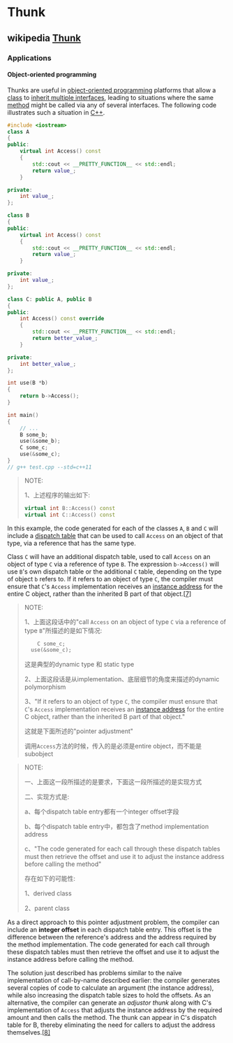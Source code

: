 # Thunk



## wikipedia [Thunk](https://en.wikipedia.org/wiki/Thunk)

### Applications

#### Object-oriented programming

Thunks are useful in [object-oriented programming](https://en.wikipedia.org/wiki/Object-oriented_programming) platforms that allow a [class](https://en.wikipedia.org/wiki/Class_(computer_programming)) to [inherit multiple interfaces](https://en.wikipedia.org/wiki/Multiple_inheritance), leading to situations where the same [method](https://en.wikipedia.org/wiki/Method_(computer_programming)) might be called via any of several interfaces. The following code illustrates such a situation in [C++](https://en.wikipedia.org/wiki/C%2B%2B).

```C++
#include <iostream>
class A
{
public:
	virtual int Access() const
	{
		std::cout << __PRETTY_FUNCTION__ << std::endl;
		return value_;
	}

private:
	int value_;
};

class B
{
public:
	virtual int Access() const
	{
		std::cout << __PRETTY_FUNCTION__ << std::endl;
		return value_;
	}

private:
	int value_;
};

class C: public A, public B
{
public:
	int Access() const override
	{
		std::cout << __PRETTY_FUNCTION__ << std::endl;
		return better_value_;
	}

private:
	int better_value_;
};

int use(B *b)
{
	return b->Access();
}

int main()
{
	// ...
	B some_b;
	use(&some_b);
	C some_c;
	use(&some_c);
}
// g++ test.cpp --std=c++11

```

> NOTE: 
>
> 1、上述程序的输出如下:
>
> ```C++
> virtual int B::Access() const
> virtual int C::Access() const
> ```
>
> 

In this example, the code generated for each of the classes `A`, `B` and `C` will include a [dispatch table](https://en.wikipedia.org/wiki/Dispatch_table) that can be used to call `Access` on an object of that type, via a reference that has the same type. 

Class `C` will have an additional dispatch table, used to call `Access` on an object of type `C` via a reference of type `B`. The expression `b->Access()` will use `B`'s own dispatch table or the additional `C` table, depending on the type of object `b` refers to. If it refers to an object of type `C`, the compiler must ensure that `C`'s `Access` implementation receives an [instance address](https://en.wikipedia.org/wiki/This_(computer_programming)) for the entire C object, rather than the inherited B part of that object.[[7\]](https://en.wikipedia.org/wiki/Thunk#cite_note-BS99-8)

> NOTE: 
>
> 1、上面这段话中的"call `Access` on an object of type `C` via a reference of type `B`"所描述的是如下情况:
>
> ```C++
>     C some_c;
> 	use(&some_c);
> ```
>
> 这是典型的dynamic type 和 static type
>
> 2、上面这段话是从implementation、底层细节的角度来描述的dynamic polymorphism
>
> 3、"If it refers to an object of type `C`, the compiler must ensure that `C`'s `Access` implementation receives an [instance address](https://en.wikipedia.org/wiki/This_(computer_programming)) for the entire C object, rather than the inherited B part of that object."
>
> 这就是下面所述的"pointer adjustment"
>
> 调用`Access`方法的时候，传入的是必须是entire object，而不能是subobject



> NOTE: 
>
> 一、上面这一段所描述的是要求，下面这一段所描述的是实现方式
>
> 二、实现方式是: 
>
> a、每个dispatch table entry都有一个integer offset字段
>
> b、每个dispatch table entry中，都包含了method implementation address
>
> c、"The code generated for each call through these dispatch tables must then retrieve the offset and use it to adjust the instance address before calling the method"
>
> 存在如下的可能性:
>
> 1、derived class
>
> 2、parent class

As a direct approach to this pointer adjustment problem, the compiler can include an **integer offset** in each dispatch table entry. This offset is the difference between the reference's address and the address required by the method implementation. The code generated for each call through these dispatch tables must then retrieve the offset and use it to adjust the instance address before calling the method.

The solution just described has problems similar to the naïve implementation of call-by-name described earlier: the compiler generates several copies of code to calculate an argument (the instance address), while also increasing the dispatch table sizes to hold the offsets. As an alternative, the compiler can generate an *adjustor thunk* along with C's implementation of `Access` that adjusts the instance address by the required amount and then calls the method. The thunk can appear in C's dispatch table for B, thereby eliminating the need for callers to adjust the address themselves.[[8\]](https://en.wikipedia.org/wiki/Thunk#cite_note-DH01-9)